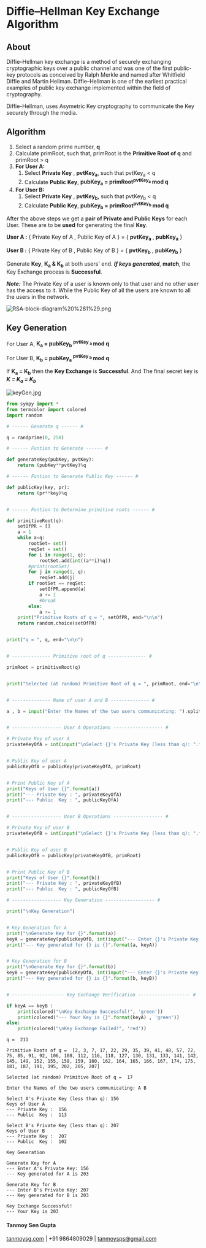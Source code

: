 # Diffie–Hellman Key Exchange Algorithm

## About 
Diffie–Hellman key exchange is a method of securely exchanging cryptographic keys over a public channel and was one of the first public-key protocols as conceived by Ralph Merkle and named after Whitfield Diffie and Martin Hellman. Diffie–Hellman is one of the earliest practical examples of public key exchange implemented within the field of cryptography.

Diffie-Hellman, uses Asymetric Key cryptography to communicate the Key securely through the media.

## Algorithm

1. Select a random prime number, **q**
2. Calculate primRoot, such that, primRoot is the **Primitive Root of q** and primRoot > q
3. **For User A:**
    1. Select **Private Key** , **pvtKey<sub>a</sub>**, such that pvtKey<sub>a</sub> < q
    2. Calculate **Public Key**, **pubKey<sub>a</sub> = primRoot<sup>pvtKey<sub>a</sub></sup> mod q**
4. **For User B:**
    1. Select **Private Key** , **pvtKey<sub>b</sub>**, such that pvtKey<sub>b</sub> < q
    2. Calculate **Public Key**, **pubKey<sub>b</sub> = primRoot<sup>pvtKey<sub>b</sub></sup> mod q**

After the above steps we get a **pair of Private and Public Keys** for each User. These are to be **used** for generating the final **Key**.


**User A :** { Private Key of A , Public Key of A } = { **pvtKey<sub>a</sub>** , **pubKey<sub>a</sub>**  }

**User B :** { Private Key of B , Public Key of B } = { **pvtKey<sub>b</sub>** , **pubKey<sub>b</sub>**  }

Generate **Key**, **K<sub>a</sub> & K<sub>b</sub>**  at both users' end. ***If keys generated***, **match**, the Key Exchange process is **Successful**.

***Note:*** The Private Key of a user is known only to that user and no other user has the access to it. While the Public Key of all the users are known to all the users in the network.

![RSA-block-diagram%20%281%29.png](https://github.com/TanmoySG/Cryptography-Algorithm/blob/master/Diffie-Hellman%20Key%20Exchange/diagrams/total.jpg)

## Key Generation

For User A, **K<sub>a</sub> = pubKey<sub>b</sub> <sup>pvtKey <sub>a</sub> </sup> mod q**


For User B, **K<sub>b</sub> = pubKey<sub>a</sub> <sup>pvtKey <sub>b</sub> </sup> mod q**


If **K<sub>a</sub> = K<sub>b</sub>** then the **Key Exchange** is **Successful**. And The final secret key is ***K = K<sub>a</sub> = K<sub>b</sub>***

![keyGen.jpg](https://github.com/TanmoySG/Cryptography-Algorithm/blob/master/Diffie-Hellman%20Key%20Exchange/diagrams/keyGen.jpg)


```python
from sympy import *
from termcolor import colored
import random

# ------ Generate q ------ #

q = randprime(0, 250)

# ------ Funtion to Generate ------ #

def generateKey(pubKey, pvtKey):
    return (pubKey**pvtKey)%q

# ------ Funtion to Generate Public Key ------ #

def publicKey(key, pr):
    return (pr**key)%q


# ------ Funtion to Determine primitive roots ------ #

def primitiveRoot(q):
    setOfPR = []
    a = 1
    while a<q:
        rootSet= set()
        reqSet = set()
        for i in range(1, q):
            rootSet.add(int((a**i)%q))
        #print(rootSet)
        for j in range(1, q):
            reqSet.add(j)
        if rootSet == reqSet:
            setOfPR.append(a)
            a += 1
            #break
        else:
            a += 1
    print("Primitive Roots of q = ", setOfPR, end="\n\n")
    return random.choice(setOfPR)


print("q = ", q, end="\n\n")


# -------------- Primitive root of q -------------- #

primRoot = primitiveRoot(q)


print("Selected (at random) Primitive Root of q = ", primRoot, end="\n\n")  


# -------------- Name of user A and B -------------- #

a , b = input("Enter the Names of the two users communicating: ").split(" ") 


# ------------------ User A Operations ------------------ #

# Private Key of user A
privateKeyOfA = int(input("\nSelect {}'s Private Key (less than q): ".format(a)))


# Public Key of user A
publicKeyOfA = publicKey(privateKeyOfA, primRoot)


# Print Public Key of A
print("Keys of User {}".format(a))
print("--- Private Key : ", privateKeyOfA)
print("--- Public  Key : ", publicKeyOfA)


# ------------------ User B Operations ------------------ #

# Private Key of user B
privateKeyOfB = int(input("\nSelect {}'s Private Key (less than q): ".format(b)))


# Public Key of user B
publicKeyOfB = publicKey(privateKeyOfB, primRoot)


# Print Public Key of B
print("Keys of User {}".format(b))
print("--- Private Key : ", privateKeyOfB)
print("--- Public  Key : ", publicKeyOfB)

# ------------------ Key Generation ------------------ #

print("\nKey Generation")


# Key Generation for A
print("\nGenerate Key for {}".format(a))
keyA = generateKey(publicKeyOfB, int(input("--- Enter {}'s Private Key: ".format(a))))
print("--- Key generated for {} is {}".format(a, keyA))


# Key Generation for B
print("\nGenerate Key for {}".format(b))
keyB = generateKey(publicKeyOfA, int(input("--- Enter {}'s Private Key: ".format(b))))
print("--- Key generated for {} is {}".format(b, keyB))


# ------------------- Key Exchange Verification ------------------- #

if keyA == keyB :
    print(colored("\nKey Exchange Successful!", 'green'))
    print(colored("--- Your Key is {}".format(keyA) , 'green'))
else:
    print(colored("\nKey Exchange Failed!", 'red'))
```

    q =  211
    
    Primitive Roots of q =  [2, 3, 7, 17, 22, 29, 35, 39, 41, 48, 57, 72, 75, 85, 91, 92, 106, 108, 112, 116, 118, 127, 130, 131, 133, 141, 142, 145, 149, 152, 155, 158, 159, 160, 162, 164, 165, 166, 167, 174, 175, 181, 187, 191, 195, 202, 205, 207]
    
    Selected (at random) Primitive Root of q =  17
    
    Enter the Names of the two users communicating: A B
    
    Select A's Private Key (less than q): 156
    Keys of User A
    --- Private Key :  156
    --- Public  Key :  113
    
    Select B's Private Key (less than q): 207
    Keys of User B
    --- Private Key :  207
    --- Public  Key :  102
    
    Key Generation
    
    Generate Key for A
    --- Enter A's Private Key: 156
    --- Key generated for A is 203
    
    Generate Key for B
    --- Enter B's Private Key: 207
    --- Key generated for B is 203
   
    Key Exchange Successful!
    --- Your Key is 203
    

#### Tanmoy Sen Gupta
[tanmoysg.com](http://tanmoysg.com) | +91 9864809029 | tanmoysps@gmail.com
